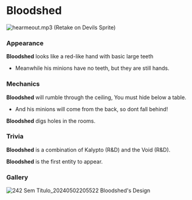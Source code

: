 # Bloodshed
![hearmeout.mp3](https://github.com/DawdleInTime/RND-Purgatory-Mod-Wiki/assets/168727225/183a03e5-8f38-42ec-864c-d8862397e054)
(Retake on Devils Sprite)

### Appearance
__Bloodshed__ looks like a red-like hand with basic large teeth
- Meanwhile his minions have no teeth, but they are still hands.

### Mechanics
__Bloodshed__ will rumble through the ceiling, You must hide below a table.
- And his minions will come from the back, so dont fall behind!

__Bloodshed__ digs holes in the rooms.

### Trivia
__Bloodshed__ is a combination of Kalypto (R&D) and the Void (R&D).

__Bloodshed__ is the first entity to appear.

### Gallery
![242 Sem Título_20240502205522](https://github.com/DawdleInTime/RND-Purgatory-Mod-Wiki/assets/168727225/804a2e10-736a-42eb-b8ab-0e3216f82a58)
Bloodshed's Design
